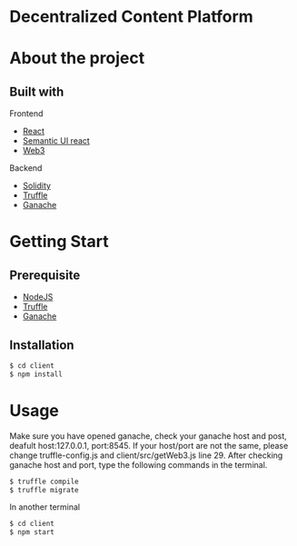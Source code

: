 # Decentralized Content Platform

# About the project

## Built with

Frontend

- [React](https://reactjs.org/)
- [Semantic UI react](https://react.semantic-ui.com/)
- [Web3](https://web3js.readthedocs.io/en/v1.3.0/)

Backend

- [Solidity](https://docs.soliditylang.org/en/v0.8.1/)
- [Truffle](https://www.trufflesuite.com/docs/truffle/overview)
- [Ganache](https://www.trufflesuite.com/ganache)

# Getting Start

## Prerequisite

- [NodeJS](https://nodejs.org/en/)
- [Truffle](https://www.trufflesuite.com/docs/truffle/overview)
- [Ganache](https://www.trufflesuite.com/ganache)

## Installation

```jsx
$ cd client
$ npm install
```

# Usage

Make sure you have opened ganache, check your ganache host and post, deafult host:127.0.0.1, port:8545.
If your host/port are not the same, please change truffle-config.js and client/src/getWeb3.js line 29.
After checking ganache host and port, type the following commands in the terminal.

```jsx
$ truffle compile
$ truffle migrate
```

In another terminal

```jsx
$ cd client
$ npm start
```
